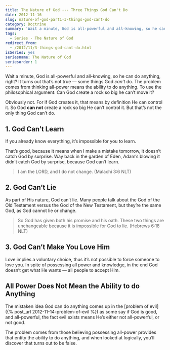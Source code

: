 ```yaml
---
title: The Nature of God --- Three Things God Can't Do
date: 2012-11-16
slug: nature-of-god-part1-3-things-god-cant-do
category: Doctrine
summary: 'Wait a minute, God is all-powerful and all-knowing, so he can do anything, right? It turns out that’s not true — some things God can’t do. The problem comes from thinking all-power means the ability to do anything. To use the philosophical argument: Can God create a rock so big he can’t move it?'
tags: 
  - Series - The Nature of God
redirect_from:
  - /2012/11/3-things-god-cant-do.html
isSeries: yes
seriesname: The Nature of God
seriesorder: 1
---
```





Wait a minute, God is all-powerful and all-knowing, so he can do
anything, right? It turns out that’s not true — some things God *can’t*
do. The problem comes from thinking all-power means the ability to do
anything. To use the philosophical argument: Can God create a rock so
big he can’t move it?

Obviously not. For if God creates it, that means by definition He can
control it. So God **can not** create a rock so big He can’t control it.
But that’s not the only thing God can’t do.

## 1. God Can’t Learn


If you already know everything, it’s impossible for you to learn.

That’s good, because it means when I make a mistake tomorrow, it doesn’t
catch God by surprise. Way back in the garden of Eden, Adam’s blowing it
didn’t catch God by surprise, because God can’t learn.

> I am the LORD, and I do not change. (Malachi 3:6 NLT)

## 2. God Can’t Lie


As part of His nature, God can’t lie. Many people talk about the God of
the Old Testament versus the God of the New Testament, but they’re the
same God, as God cannot lie or change.

> So God has given both his promise and his oath. These two things are
> unchangeable because it is impossible for God to lie. (Hebrews 6:18
> NLT)

## 3. God Can’t Make You Love Him


Love implies a voluntary choice, thus it’s not possible to force someone
to love you. In spite of possessing all power and knowledge, in the end
God doesn’t get what He wants — all people to accept Him.

All Power Does Not Mean the Ability to do Anything
--------------------------------------------------

The mistaken idea God can do anything comes up in the [problem of evil]({% post_url 2012-11-14-problem-of-evil %}) as some
say if God is good, and all-powerful, the fact evil exists means He’s
either not all-powerful, or not good.

The problem comes from those believing possessing all-power provides
that entity the ability to do anything, and when looked at logically,
you’ll discover that turns out to be false.

